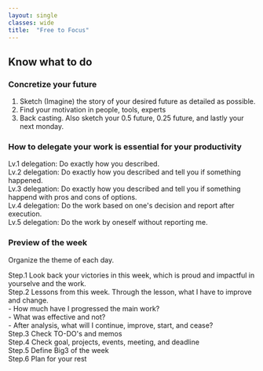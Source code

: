```yaml
---
layout: single
classes: wide
title:  "Free to Focus"
---
```


## Know what to do
### Concretize your future
1. Sketch (Imagine) the story of your desired future as detailed as possible. <br>
2. Find your motivation in people, tools, experts <br>
3. Back casting. Also sketch your 0.5 future, 0.25 future, and lastly your next monday. <br>

### How to delegate your work is essential for your productivity
Lv.1 delegation: Do exactly how you described. <br>
Lv.2 delegation: Do exactly how you described and tell you if something happened. <br>
Lv.3 delegation: Do exactly how you described and tell you if something happend with pros and cons of options. <br>
Lv.4 delegation: Do the work based on one's decision and report after execution. <br>
Lv.5 delegation: Do the work by oneself without reporting me. <br>

### Preview of the week
Organize the theme of each day.  <br>

Step.1 Look back your victories in this week, which is proud and impactful in yourselve and the work. <br>
Step.2 Lessons from this week. Through the lesson, what I have to improve and change. <br>
    - How much have I progressed the main work? <br>
    - What was effective and not? <br>
    - After analysis, what will I continue, improve, start, and cease? <br>
Step.3 Check TO-DO's and memos <br>
Step.4 Check goal, projects, events, meeting, and deadline <br>
Step.5 Define Big3 of the week <br>
Step.6 Plan for your rest 